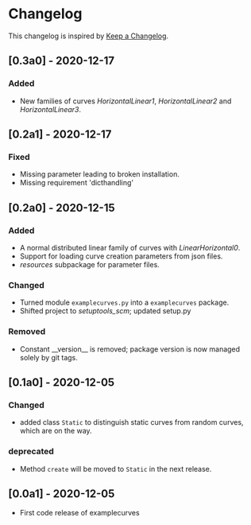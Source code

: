 # Changelog
This changelog is inspired by [Keep a Changelog](https://keepachangelog.com/en/1.0.0/).

## [0.3a0] - 2020-12-17
### Added
- New families of curves *HorizontalLinear1*, *HorizontalLinear2* and
 *HorizontalLinear3*.

## [0.2a1] - 2020-12-17
### Fixed
- Missing parameter leading to broken installation.
- Missing requirement 'dicthandling'

## [0.2a0] - 2020-12-15
### Added
- A normal distributed linear family of curves with *LinearHorizontal0*.
- Support for loading curve creation parameters from json files.
- *resources* subpackage for parameter files.

### Changed
- Turned module `examplecurves.py` into a `examplecurves` package.
- Shifted project to *setuptools_scm*; updated setup.py

### Removed
- Constant \_\_version\_\_ is removed; package version is now managed solely by git
  tags.

## [0.1a0] - 2020-12-05
### Changed
- added class `Static` to distinguish static curves from random curves, which
  are on the way.

### deprecated
- Method `create` will be moved to `Static` in the next release.

## [0.0a1] - 2020-12-05
- First code release of examplecurves